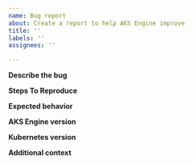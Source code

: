 ```yaml
---
name: Bug report
about: Create a report to help AKS Engine improve
title: ''
labels: ''
assignees: ''

---
```


**Describe the bug**

**Steps To Reproduce**

**Expected behavior**

**AKS Engine version**

**Kubernetes version**

**Additional context**
